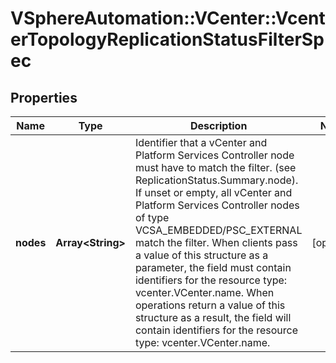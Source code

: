 # VSphereAutomation::VCenter::VcenterTopologyReplicationStatusFilterSpec

## Properties
Name | Type | Description | Notes
------------ | ------------- | ------------- | -------------
**nodes** | **Array&lt;String&gt;** | Identifier that a vCenter and Platform Services Controller node must have to match the filter. (see ReplicationStatus.Summary.node). If unset or empty, all vCenter and Platform Services Controller nodes of type VCSA_EMBEDDED/PSC_EXTERNAL match the filter. When clients pass a value of this structure as a parameter, the field must contain identifiers for the resource type: vcenter.VCenter.name. When operations return a value of this structure as a result, the field will contain identifiers for the resource type: vcenter.VCenter.name. | [optional] 


